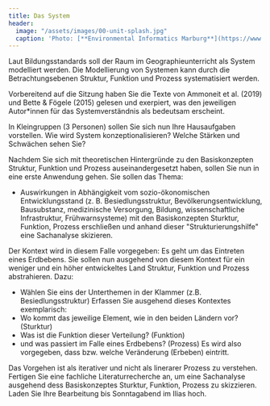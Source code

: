 ```yaml
---
title: Das System
header:
  image: "/assets/images/00-unit-splash.jpg"
  caption: 'Photo: [**Environmental Informatics Marburg**](https://www.flickr.com/environmentalinformatics-marburg/)'
---
```


Laut Bildungsstandards soll der Raum im Geographieunterricht als System modelliert werden. Die Modellierung von Systemen kann durch die Betrachtungsebenen Struktur, Funktion und Prozess systematisiert werden. 
<!--more-->

Vorbereitend auf die Sitzung haben Sie die Texte von Ammoneit et al. (2019) und Bette & Fögele (2015) gelesen und exerpiert, was den jeweiligen Autor*innen für das Systemverständnis als bedeutsam erscheint.

In Kleingruppen (3 Personen) sollen Sie sich nun Ihre Hausaufgaben vorstellen. Wie wird System konzeptionalisieren? Welche Stärken und Schwächen sehen Sie?

Nachdem Sie sich mit theoretischen Hintergründe zu den Basiskonzepten Struktur, Funktion und Prozess auseinandergesetzt haben, sollen Sie nun in eine erste Anwendung gehen. 
Sie sollen das Thema:
* Auswirkungen in Abhängigkeit vom sozio-ökonomischen Entwicklungsstand (z. B. Besiedlungsstruktur, Bevölkerungsentwicklung, Bausubstanz, medizinische Versorgung, Bildung, wissenschaftliche Infrastruktur, Frühwarnsysteme)
mit den Basiskonzepten Sturktur, Funktion, Prozess erschließen und anhand dieser "Strukturierungshilfe" eine Sachanalyse skizieren.

Der Kontext wird in diesem Falle vorgegeben: Es geht um das Eintreten eines Erdbebens. Sie sollen nun ausgehend von diesem Kontext für ein weniger und ein höher entwickeltes Land Struktur, Funktion und Prozess abstrahieren. Dazu:
* Wählen Sie eins der Unterthemen in der Klammer (z.B. Besiedlungsstruktur)
Erfassen Sie ausgehend dieses Kontextes exemplarisch:
* Wo kommt das jeweilige Element, wie in den beiden Ländern vor? (Sturktur) 
* Was ist die Funktion dieser Verteilung? (Funktion)
* und was passiert im Falle eines Erdbebens? (Prozess) Es wird also vorgegeben, dass bzw. welche Veränderung (Erbeben) eintritt.
 
Das Vorgehen ist als iterativer und nicht als linerarer Prozess zu verstehen. 
Fertigen Sie eine fachliche Literaturrecherche an, um eine Sachanalyse ausgehend dess Basiskonzeptes Sturktur, Funktion, Prozess zu skizzieren. 
Laden Sie Ihre Bearbeitung bis Sonntagabend im Ilias hoch.

